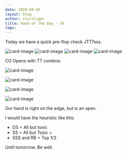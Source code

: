 ```yaml
---
date: 2020-04-XX
layout: blog
author: slvrsluger
title: Hand of the Day - XX
tags:
---
```


Today we have a quick pre-flop check JTT7sss.

![card-image](/assets/cards/JS.svg#5cards)
![card-image](/assets/cards/TS.svg#5cards)
![card-image](/assets/cards/TH.svg#5cards)
![card-image](/assets/cards/7S.svg#5cards)

CO Opens with TT combos:

![card-image](/assets/img/tt-ds.png)

![card-image](/assets/img/tt-ss.png)

![card-image](/assets/img/tt-sss.png)

![card-image](/assets/img/tt-rb.png)

Our hand is right on the edge, but is an open.

I would have the heuristic like this:
- DS = All but toxic
- SS = All but Toxic +
- SSS and RB = Top 1/3

Until tomorrow. Be well.

